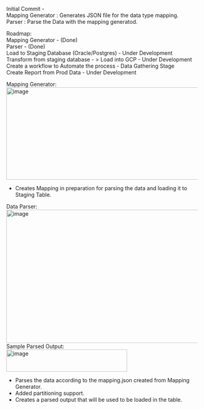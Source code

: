 Initial Commit - <br/>
  Mapping Generator : Generates JSON file for the data type mapping.<br/>
  Parser : Parse the Data with the mapping generatod. <br/>

Roadmap: <br/>
  Mapping Generator - (Done) <br/>
  Parser - (Done) <br/>
  Load to Staging Database (Oracle/Postgres) - Under Development <br/>
  Transform from staging database - > Load into GCP - Under Development <br/>
  Create a workflow to Automate the process - Data Gathering Stage <br/>
  Create Report from Prod Data - Under Development <br/>

Mapping Generator: <br/>
<img width="727" height="242" alt="image" src="https://github.com/user-attachments/assets/d4ebd3ab-b95c-4b9c-9716-3993440d765b" />
<br/>
  - Creates Mapping in preparation for parsing the data and loading it to Staging Table. <br/>

Data Parser: <br/>
<img width="583" height="350" alt="image" src="https://github.com/user-attachments/assets/d3ce3422-d529-45b4-a9d9-6e71a678d2bd" />
<br/>
Sample Parsed Output: <br/>
<img width="318" height="58" alt="image" src="https://github.com/user-attachments/assets/9302c8f8-8d0d-4ec2-8cf9-d667e0f813f6" />
<br/>
  - Parses the data according to the mapping.json created from Mapping Generator. <br/>
  - Added partitioning support. <br/>
  - Creates a parsed output that will be used to be loaded in the table. <br/>
